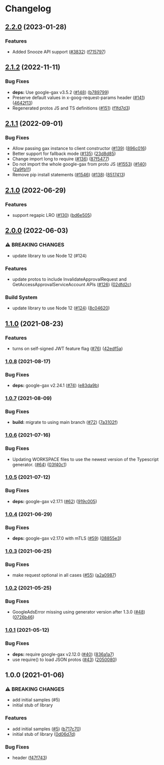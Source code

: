 # Changelog

## [2.2.0](https://github.com/googleapis/google-cloud-node/compare/access-approval-v2.1.2...access-approval-v2.2.0) (2023-01-28)


### Features

* Added Snooze API support ([#3832](https://github.com/googleapis/google-cloud-node/issues/3832)) ([f715797](https://github.com/googleapis/google-cloud-node/commit/f715797a46cdd2bf4dffc1a82378986941fd6d79))

## [2.1.2](https://github.com/googleapis/nodejs-access-approval/compare/v2.1.1...v2.1.2) (2022-11-11)


### Bug Fixes

* **deps:** Use google-gax v3.5.2 ([#148](https://github.com/googleapis/nodejs-access-approval/issues/148)) ([b789799](https://github.com/googleapis/nodejs-access-approval/commit/b7897999b970ca291f268d313367a750d3a8971d))
* Preserve default values in x-goog-request-params header ([#141](https://github.com/googleapis/nodejs-access-approval/issues/141)) ([4642f13](https://github.com/googleapis/nodejs-access-approval/commit/4642f13b2f1b2931a3405069607f9331809605b6))
* Regenerated protos JS and TS definitions ([#151](https://github.com/googleapis/nodejs-access-approval/issues/151)) ([f1fd7d3](https://github.com/googleapis/nodejs-access-approval/commit/f1fd7d3257c3fd3b3c55914838c0f21480aab5dd))

## [2.1.1](https://github.com/googleapis/nodejs-access-approval/compare/v2.1.0...v2.1.1) (2022-09-01)


### Bug Fixes

* Allow passing gax instance to client constructor ([#139](https://github.com/googleapis/nodejs-access-approval/issues/139)) ([896c016](https://github.com/googleapis/nodejs-access-approval/commit/896c0165305b11015a92c7a87c860e9bb7c2c2c6))
* Better support for fallback mode ([#135](https://github.com/googleapis/nodejs-access-approval/issues/135)) ([23d8d85](https://github.com/googleapis/nodejs-access-approval/commit/23d8d85d8d2ff53333fb5671a02230aaa0045223))
* Change import long to require ([#136](https://github.com/googleapis/nodejs-access-approval/issues/136)) ([87f5477](https://github.com/googleapis/nodejs-access-approval/commit/87f5477aa38f970d310a8d7e70b5f09d51e6d50c))
* Do not import the whole google-gax from proto JS ([#1553](https://github.com/googleapis/nodejs-access-approval/issues/1553)) ([#140](https://github.com/googleapis/nodejs-access-approval/issues/140)) ([2a9fb11](https://github.com/googleapis/nodejs-access-approval/commit/2a9fb11dfe110e5de78762fa86504d3eeb4046d0))
* Remove pip install statements ([#1546](https://github.com/googleapis/nodejs-access-approval/issues/1546)) ([#138](https://github.com/googleapis/nodejs-access-approval/issues/138)) ([8517413](https://github.com/googleapis/nodejs-access-approval/commit/851741340fca5036ea819c41cb1188b33a181c1c))

## [2.1.0](https://github.com/googleapis/nodejs-access-approval/compare/v2.0.0...v2.1.0) (2022-06-29)


### Features

* support regapic LRO ([#130](https://github.com/googleapis/nodejs-access-approval/issues/130)) ([bd6e505](https://github.com/googleapis/nodejs-access-approval/commit/bd6e5057024a00800cf343e1715023744c42dca1))

## [2.0.0](https://github.com/googleapis/nodejs-access-approval/compare/v1.1.0...v2.0.0) (2022-06-03)


### ⚠ BREAKING CHANGES

* update library to use Node 12 (#124)

### Features

* update protos to include InvalidateApprovalRequest and GetAccessApprovalServiceAccount APIs ([#126](https://github.com/googleapis/nodejs-access-approval/issues/126)) ([02dfd2c](https://github.com/googleapis/nodejs-access-approval/commit/02dfd2c72e8a87ac3ffebeb40dfa68808b159234))


### Build System

* update library to use Node 12 ([#124](https://github.com/googleapis/nodejs-access-approval/issues/124)) ([8c04620](https://github.com/googleapis/nodejs-access-approval/commit/8c04620a20559f41b173be0add720d5e1dcd05f0))

## [1.1.0](https://www.github.com/googleapis/nodejs-access-approval/compare/v1.0.8...v1.1.0) (2021-08-23)


### Features

* turns on self-signed JWT feature flag ([#76](https://www.github.com/googleapis/nodejs-access-approval/issues/76)) ([42edf5a](https://www.github.com/googleapis/nodejs-access-approval/commit/42edf5aebbe0768f1f3cc44c1056b24fc3e2dd1e))

### [1.0.8](https://www.github.com/googleapis/nodejs-access-approval/compare/v1.0.7...v1.0.8) (2021-08-17)


### Bug Fixes

* **deps:** google-gax v2.24.1 ([#74](https://www.github.com/googleapis/nodejs-access-approval/issues/74)) ([e83da9b](https://www.github.com/googleapis/nodejs-access-approval/commit/e83da9b6ffa6ea7f268fd31db64a33ea288e651f))

### [1.0.7](https://www.github.com/googleapis/nodejs-access-approval/compare/v1.0.6...v1.0.7) (2021-08-09)


### Bug Fixes

* **build:** migrate to using main branch ([#72](https://www.github.com/googleapis/nodejs-access-approval/issues/72)) ([7a3102f](https://www.github.com/googleapis/nodejs-access-approval/commit/7a3102f5a7f3d5097c4fb2c7f88e709bc4b14404))

### [1.0.6](https://www.github.com/googleapis/nodejs-access-approval/compare/v1.0.5...v1.0.6) (2021-07-16)


### Bug Fixes

* Updating WORKSPACE files to use the newest version of the Typescript generator. ([#64](https://www.github.com/googleapis/nodejs-access-approval/issues/64)) ([03f40c1](https://www.github.com/googleapis/nodejs-access-approval/commit/03f40c1f1bbbda37467dacf8748a89ac41993015))

### [1.0.5](https://www.github.com/googleapis/nodejs-access-approval/compare/v1.0.4...v1.0.5) (2021-07-12)


### Bug Fixes

* **deps:** google-gax v2.17.1 ([#62](https://www.github.com/googleapis/nodejs-access-approval/issues/62)) ([919c005](https://www.github.com/googleapis/nodejs-access-approval/commit/919c005a4a494cbf7af6df19b86494529ce41fb7))

### [1.0.4](https://www.github.com/googleapis/nodejs-access-approval/compare/v1.0.3...v1.0.4) (2021-06-29)


### Bug Fixes

* **deps:** google-gax v2.17.0 with mTLS ([#59](https://www.github.com/googleapis/nodejs-access-approval/issues/59)) ([08855e3](https://www.github.com/googleapis/nodejs-access-approval/commit/08855e3be2505aac0716e6ee02eb094eddd49880))

### [1.0.3](https://www.github.com/googleapis/nodejs-access-approval/compare/v1.0.2...v1.0.3) (2021-06-25)


### Bug Fixes

* make request optional in all cases ([#55](https://www.github.com/googleapis/nodejs-access-approval/issues/55)) ([a2a0987](https://www.github.com/googleapis/nodejs-access-approval/commit/a2a0987235e81e1c9ec0128b71865dfef2688658))

### [1.0.2](https://www.github.com/googleapis/nodejs-access-approval/compare/v1.0.1...v1.0.2) (2021-05-25)


### Bug Fixes

* GoogleAdsError missing using generator version after 1.3.0 ([#48](https://www.github.com/googleapis/nodejs-access-approval/issues/48)) ([0726b46](https://www.github.com/googleapis/nodejs-access-approval/commit/0726b46325079a0f8d9d942a4429ca80f6f3a2ab))

### [1.0.1](https://www.github.com/googleapis/nodejs-access-approval/compare/v1.0.0...v1.0.1) (2021-05-12)


### Bug Fixes

* **deps:** require google-gax v2.12.0 ([#40](https://www.github.com/googleapis/nodejs-access-approval/issues/40)) ([836a1a7](https://www.github.com/googleapis/nodejs-access-approval/commit/836a1a74d5819060d6525142867ea36ec1958398))
* use require() to load JSON protos ([#43](https://www.github.com/googleapis/nodejs-access-approval/issues/43)) ([2050080](https://www.github.com/googleapis/nodejs-access-approval/commit/2050080f681311b75258a5718810d49c586a1bfc))

## 1.0.0 (2021-01-06)


### ⚠ BREAKING CHANGES

* add initial samples (#5)
* initial stub of library

### Features

* add initial samples ([#5](https://www.github.com/googleapis/nodejs-access-approval/issues/5)) ([b717c70](https://www.github.com/googleapis/nodejs-access-approval/commit/b717c70be561244e8a8be950291c45187b026b0e))
* initial stub of library ([0d06d7d](https://www.github.com/googleapis/nodejs-access-approval/commit/0d06d7d01146af6522f81b61ca926d20c39e9987))


### Bug Fixes

* header ([f47f743](https://www.github.com/googleapis/nodejs-access-approval/commit/f47f7432d2dca856f39171ac5051b3bfd5858d19))
